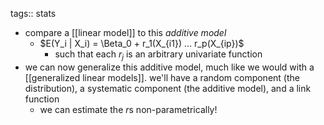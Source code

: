 tags:: stats

- compare a [[linear model]] to this *additive model*
	- $E(Y_i | X_i) = \Beta_0 + r_1(X_{i1}) ... r_p(X_{ip})$
		- such that each $r_j$ is an arbitrary univariate function
- we can now generalize this additive model, much like we would with a [[generalized linear models]]. we'll have a random component (the distribution), a systematic component (the additive model), and a link function
	- we can estimate the $r$s non-parametrically!